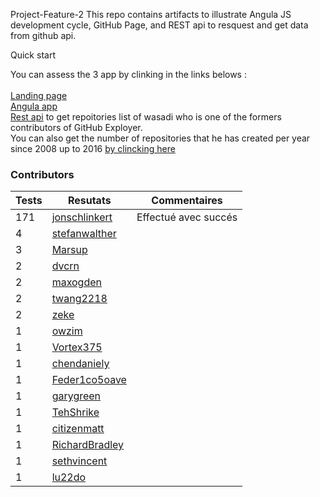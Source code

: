 Project-Feature-2
This repo contains artifacts to illustrate Angula JS development cycle, GitHub Page, and REST api to resquest and get data from github api.

Quick start

You can assess the 3 app by clinking in the links belows : 
</br>
</br>
[Landing page](https://patrickhub.github.io/Project-Feature-2/) 
</br>
[Angula app](https://arcane-hamlet-81712.herokuapp.com/) 
</br>
[Rest api](https://blooming-earth-98873.herokuapp.com/api/repos) to get repoitories list of wasadi who is one of the formers
contributors of GitHub Exployer. </br> You can also get the number of repositories that he has created per year since 2008 up to 2016 
[by clincking here](https://blooming-earth-98873.herokuapp.com/api/repos/total)

### Contributors

| **Tests** | **Resutats** | **Commentaires**<br/> |  
| --- | --- | --- |
| 171 | [jonschlinkert](https://github.com/jonschlinkert) | Effectué avec succés |
| 4   | [stefanwalther](https://github.com/stefanwalther) |  |
| 3   | [Marsup](https://github.com/Marsup) |  |
| 2   | [dvcrn](https://github.com/dvcrn) |  |
| 2   | [maxogden](https://github.com/maxogden) |  |
| 2   | [twang2218](https://github.com/twang2218) |  |
| 2   | [zeke](https://github.com/zeke) |  |
| 1   | [owzim](https://github.com/owzim) |  |
| 1   | [Vortex375](https://github.com/Vortex375) |  |
| 1   | [chendaniely](https://github.com/chendaniely) |  |
| 1   | [Feder1co5oave](https://github.com/Feder1co5oave) |  |
| 1   | [garygreen](https://github.com/garygreen) |  |
| 1   | [TehShrike](https://github.com/TehShrike) |  |
| 1   | [citizenmatt](https://github.com/citizenmatt) |  |
| 1   | [RichardBradley](https://github.com/RichardBradley) |  |
| 1   | [sethvincent](https://github.com/sethvincent) |  |
| 1   | [lu22do](https://github.com/lu22do) |  |
